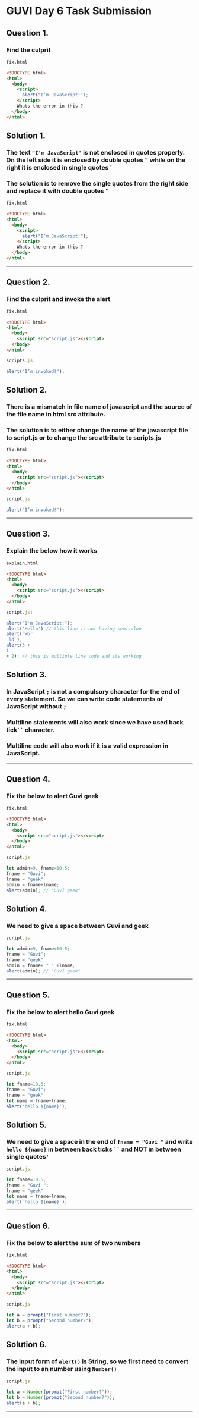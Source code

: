 # GUVI Day 6 Task Submission

## Question 1.

### Find the culprit

```html
fix.html

<!DOCTYPE html>
<html>
  <body>
    <script>
      alert("I’m JavaScript!');
    </script>
    Whats the error in this ?
  </body>
</html>
```

## Solution 1.

### The text `"I'm JavaScript'` is not enclosed in quotes properly. On the left side it is enclosed by double quotes " while on the right it is enclosed in single quotes '

### The solution is to remove the single quotes from the right side and replace it with double quotes "

```html
fix.html

<!DOCTYPE html>
<html>
  <body>
    <script>
      alert("I’m JavaScript!");
    </script>
    Whats the error in this ?
  </body>
</html>
```

---

## Question 2.

### Find the culprit and invoke the alert

```html
fix.html

<!DOCTYPE html>
<html>
  <body>
    <script src="script.js"></script>
  </body>
</html>
```

```js
scripts.js

alert("I’m invoked!");
```

## Solution 2.

### There is a mismatch in file name of javascript and the source of the file name in html src attribute.

### The solution is to either change the name of the javascript file to script.js or to change the src attribute to scripts.js

```html
fix.html

<!DOCTYPE html>
<html>
  <body>
    <script src="script.js"></script>
  </body>
</html>
```

```js
script.js

alert("I’m invoked!");
```

---

## Question 3.

### Explain the below how it works

```html
explain.html

<!DOCTYPE html>
<html>
  <body>
    <script src="script.js"></script>
  </body>
</html>
```

```js
script.js;

alert("I'm JavaScript!");
alert('Hello') // this line is not having semicolon
alert(`Wor
 ld`);
alert(3 + 
1 
+ 2); // this is multiple line code and its working
```

## Solution 3.

### In JavaScript `;` is not a compulsory character for the end of every statement. So we can write code statements of JavaScript without `;`

### Multiline statements will also work since we have used back tick` `` ` character.

### Multiline code will also work if it is a valid expression in JavaScript.
---

## Question 4.

### Fix the below to alert Guvi geek

```html
fix.html

<!DOCTYPE html>
<html>
  <body>
    <script src="script.js"></script>
  </body>
</html>
```

```js
script.js

let admin=9, fname=10.5; 
fname = "Guvi";
lname = "geek"
admin = fname+lname;
alert(admin); // "Guvi geek"
```

## Solution 4.

### We need to give a space between Guvi and geek

```js
script.js

let admin=9, fname=10.5; 
fname = "Guvi";
lname = "geek"
admin = fname+ " " +lname;
alert(admin); // "Guvi geek"
```
---

## Question 5.

### Fix the below to alert hello Guvi geek

```html
fix.html

<!DOCTYPE html>
<html>
  <body>
    <script src="script.js"></script>
  </body>
</html>
```

```js
script.js

let fname=10.5; 
fname = "Guvi";
lname = "geek"
let name = fname+lname;
alert('hello ${name}');
```

## Solution 5.

### We need to give a space in the end of `fname = "Guvi "` and write `hello ${name}` in between back ticks ` `` ` and NOT in between single quotes`'`

```js
script.js

let fname=10.5; 
fname = "Guvi ";
lname = "geek"
let name = fname+lname;
alert(`hello ${name}`);
```
---

## Question 6.

### Fix the below to alert the sum of two numbers

```html
fix.html

<!DOCTYPE html>
<html>
  <body>
    <script src="script.js"></script>
  </body>
</html>
```

```js
script.js

let a = prompt("First number?");
let b = prompt("Second number?");
alert(a + b);
```

## Solution 6.

### The input form of `alert()` is String, so we first need to convert the input to an number using `Number()`

```js
script.js

let a = Number(prompt("First number?"));
let b = Number(prompt("Second number?"));
alert(a + b);
```
---
